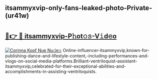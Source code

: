 ## itsammyxvip-only-fans​-leaked-photo​-Private-(ur41w)


# <h2><a href="https://mediaupload.pro?title=itsammyxvip&ref=git">🔗👉 🔴 itsammyxvip-P𝚑ot𝚘𝚜-V𝚒d𝚎o</a></h2>

[![Corinna Kopf Nue Nu𝚍e𝚜](https://i.imgur.com/0qMVB7G.gif)](https://mediaupload.pro?title=itsammyxvip&ref=git)
Online-influencer-itsammyxvip,known-for-publishing-dance-and-lifestyle-content,-including-performances-and-vlogs-on-social-media-platforms.Brilliant-ventriloquist-assistant-itsammyxvip,celebrated-for-their-exceptional-abilities-and-accomplishments-in-assisting-ventriloquists.  